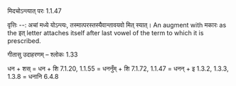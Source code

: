 

 मिदचोऽन्त्यात् परः 1.1.47 


वृत्तिः --: अचां मध्ये योऽन्त्यः, तस्मात्परस्तस्यैवान्तावयवो मित् स्यात्। An augment with मकारः as the इत् letter attaches itself after last vowel of the term to which it is prescribed. 


गीतासु उदाहरणम् – श्लोकः 1.33 


धन + शस् = धन + शि 7.1.20, 1.1.55 = धननुँम् + शि 7.1.72, 1.1.47 = धनन् + इ 1.3.2, 1.3.3, 1.3.8 = धनानि 6.4.8 



